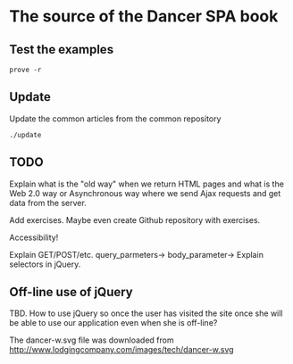 # The source of the Dancer SPA book

## Test the examples

```
prove -r
```

## Update

Update the common articles from the common repository

```
./update
```

## TODO

Explain what is the "old way" when we return HTML pages and what is the Web 2.0 way or Asynchronous way where we send Ajax requests and get data
from the server.

Add exercises. Maybe even create Github repository with exercises.

Accessibility!

Explain GET/POST/etc.
query_parmeters->
body_parameter->
Explain selectors in jQuery.

## Off-line use of jQuery

TBD.
How to use jQuery so once the user has visited the site once she will be able to use our application even when she is off-line?


The dancer-w.svg file was downloaded from http://www.lodgingcompany.com/images/tech/dancer-w.svg
